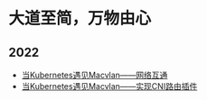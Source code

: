 # 大道至简，万物由心

## 2022

+ [当Kubernetes遇见Macvlan——网络互通](2022/kubernetes-macvlan-network.md)  
+ [当Kubernetes遇见Macvlan——实现CNI路由插件](2022/kubernetes-macvlan-cniroute.md)




